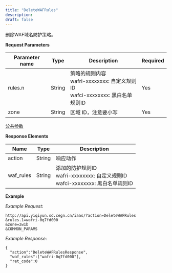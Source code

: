 ```yaml
---
title: "DeleteWAFRules"
description: 
draft: false
---
```




删除WAF域名防护策略。

**Request Parameters**

| Parameter name | Type | Description | Required |
| --- | --- | --- | --- |
| rules.n | String |策略的规则内容<br/>wafri-xxxxxxxx: 自定义规则ID<br/>wafci-xxxxxxxx: 黑白名单规则ID | Yes |
| zone | String | 区域 ID，注意要小写 | Yes |

[公共参数](../../../parameters/)

**Response Elements**

| Name | Type | Description |
| --- | --- | --- |
| action | String | 响应动作 |
| waf_rules | String | 添加的防护规则ID <br/> wafri-xxxxxxxx: 自定义规则ID <br/> wafci-xxxxxxxx: 黑白名单规则ID |

**Example**

_Example Request_:

```
http://api.yiqiyun.sd.cegn.cn/iaas/?action=DeleteWAFRules
&rules.1=wafri-0q7fd000
&zone=zw1b
&COMMON_PARAMS
```

_Example Response_:

```
{
  "action":"DeleteWAFRulesResponse",
  "waf_rules":["wafri-0q7fd000"],
  "ret_code":0
}
```
